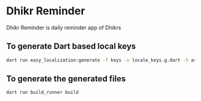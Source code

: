 # Dhikr Reminder

Dhikr Reminder is daily reminder app of Dhikrs

## To generate Dart based local keys
```bash
dart run easy_localization:generate -f keys -o locale_keys.g.dart -S assets/translations
```

## To generate the generated files
```bash
dart run build_runner build
```
